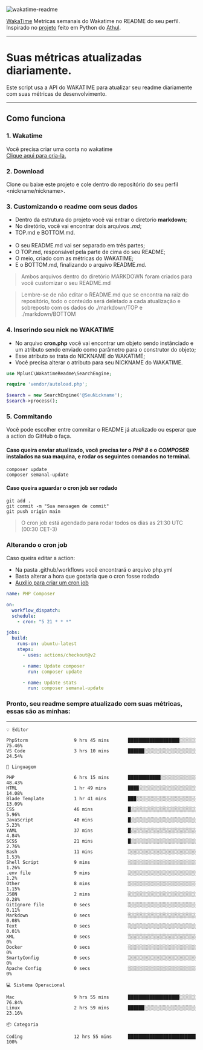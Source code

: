 ![wakatime-readme](https://socialify.git.ci/bymatheus/wakatime-readme/image?description=1&descriptionEditable=M%C3%A9tricas%20semanais%20do%20Wakatime%20no%20seu%20README%20de%20perfil.&font=KoHo&forks=1&language=1&owner=1&pattern=Signal&stargazers=1&theme=Dark)

[WakaTime](https://wakatime.com) Metricas semanais do Wakatime no README do seu perfil. <br>
Inspirado no [projeto](https://github.com/athul/waka-readme) feito em Python do [Athul](https://github.com/athul).
___

# Suas métricas atualizadas diariamente.
Este script usa a API do WAKATIME para atualizar seu readme diariamente com suas métricas de desenvolvimento.

___

## Como funciona

### 1. Wakatime
Você precisa criar uma conta no wakatime <br>
[Clique aqui para cria-la.](https://wakatime.com) 

### 2. Download
Clone ou baixe este projeto e cole dentro do repositório do seu perfil <nickname/nickname>.

### 3. Customizando o readme com seus dados
- Dentro da estrutura do projeto você vai entrar o diretorio **markdown**;  
- No diretório, você vai encontrar dois arquivos *.md*;
- TOP.md e BOTTOM.md.
<br><br>
- O seu README.md vai ser separado em três partes; 
- O TOP.md, responsável pela parte de cima do seu README;
- O meio, criado com as métricas do WAKATIME;
- E o BOTTOM.md, finalizando o arquivo README.md.<br>

> Ambos arquivos dentro do diretório MARKDOWN foram criados para você customizar o seu README.md

> Lembre-se de não editar o README.md que se encontra na raiz do repositório, todo o conteúdo será deletado a cada atualização e sobreposto com os dados do ./markdown/TOP e ./markdown/BOTTOM

### 4. Inserindo seu nick no WAKATIME
- No arquivo **cron.php** você vai encontrar um objeto sendo instânciado e um atributo sendo enviado como parâmetro para o construtor do objeto;
- Esse atributo se trata do NICKNAME do WAKATIME;
- Você precisa alterar o atributo para seu NICKNAME do WAKATIME.

```php
use MplusC\WakatimeReadme\SearchEngine;

require 'vendor/autoload.php';

$search = new SearchEngine('@SeuNickname');
$search->process();
```

### 5. Commitando
Você pode escolher entre commitar o README já atualizado ou esperar que a action do GitHub o faça. <br>

#### Caso queira enviar atualizado, você precisa ter o *PHP 8* e o *COMPOSER* instalados na sua maquina, e rodar os seguintes comandos no terminal.
```composer
composer update
composer semanal-update 
```

#### Caso queira aguardar o cron job ser rodado 
```git 
git add .
git commit -m "Sua mensagem de commit"
git push origin main
```

>O cron job está agendado para rodar todos os dias as 21:30 UTC (00:30 CET-3) 

### Alterando o cron job
Caso queira editar a action:

- Na pasta .github/workflows você encontrará o arquivo php.yml
- Basta alterar a hora que gostaria que o cron fosse rodado
- [Auxilio para criar um cron job](https://crontab.guru)

```yml
name: PHP Composer

on:
  workflow_dispatch:
  schedule:
    - cron: "5 21 * * *"

jobs:
  build:
    runs-on: ubuntu-latest
    steps:
      - uses: actions/checkout@v2

      - name: Update composer
        run: composer update

      - name: Update stats
        run: composer semanal-update
```

### Pronto, seu readme sempre atualizado com suas métricas, essas são as minhas:

___
```text
💡 Editor

PhpStorm                 9 hrs 45 mins       ███████████████████░░░░░░     75.46%
VS Code                  3 hrs 10 mins       ██████░░░░░░░░░░░░░░░░░░░     24.54%
```
```text
💬 Linguagem

PHP                      6 hrs 15 mins       ████████████░░░░░░░░░░░░░     48.43%
HTML                     1 hr 49 mins        ████░░░░░░░░░░░░░░░░░░░░░     14.08%
Blade Template           1 hr 41 mins        ███░░░░░░░░░░░░░░░░░░░░░░     13.09%
CSS                      46 mins             █░░░░░░░░░░░░░░░░░░░░░░░░      5.96%
JavaScript               40 mins             █░░░░░░░░░░░░░░░░░░░░░░░░      5.23%
YAML                     37 mins             █░░░░░░░░░░░░░░░░░░░░░░░░      4.84%
SCSS                     21 mins             █░░░░░░░░░░░░░░░░░░░░░░░░      2.76%
Bash                     11 mins             ░░░░░░░░░░░░░░░░░░░░░░░░░      1.53%
Shell Script             9 mins              ░░░░░░░░░░░░░░░░░░░░░░░░░      1.26%
.env file                9 mins              ░░░░░░░░░░░░░░░░░░░░░░░░░       1.2%
Other                    8 mins              ░░░░░░░░░░░░░░░░░░░░░░░░░      1.15%
JSON                     2 mins              ░░░░░░░░░░░░░░░░░░░░░░░░░      0.28%
GitIgnore file           0 secs              ░░░░░░░░░░░░░░░░░░░░░░░░░      0.11%
Markdown                 0 secs              ░░░░░░░░░░░░░░░░░░░░░░░░░      0.08%
Text                     0 secs              ░░░░░░░░░░░░░░░░░░░░░░░░░      0.01%
XML                      0 secs              ░░░░░░░░░░░░░░░░░░░░░░░░░         0%
Docker                   0 secs              ░░░░░░░░░░░░░░░░░░░░░░░░░         0%
SmartyConfig             0 secs              ░░░░░░░░░░░░░░░░░░░░░░░░░         0%
Apache Config            0 secs              ░░░░░░░░░░░░░░░░░░░░░░░░░         0%
```
```text
💻 Sistema Operacional

Mac                      9 hrs 55 mins       ███████████████████░░░░░░     76.84%
Linux                    2 hrs 59 mins       ██████░░░░░░░░░░░░░░░░░░░     23.16%
```
```text
📦 Categoria

Coding                   12 hrs 55 mins      █████████████████████████       100%
```
